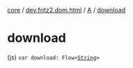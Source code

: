 [core](../../index.md) / [dev.fritz2.dom.html](../index.md) / [A](index.md) / [download](./download.md)

# download

(js) `var download: Flow<`[`String`](https://kotlinlang.org/api/latest/jvm/stdlib/kotlin/-string/index.html)`>`